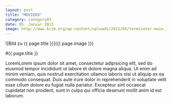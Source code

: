 ```yaml
---
layout: post
title: "MOVIE05"
category: category03
date: 05. Januar 2013
image: http://www.kcsb.org/wp-content/uploads/2013/04/terminator-main.jpeg
---
```


![Bild zu {{ page.title }}]({{ page.image }})

#{{ page.title }}

LoremLorem ipsum dolor sit amet, consectetur adipisicing elit, sed do eiusmod
tempor incididunt ut labore et dolore magna aliqua. Ut enim ad minim veniam,
quis nostrud exercitation ullamco laboris nisi ut aliquip ex ea commodo
consequat. Duis aute irure dolor in reprehenderit in voluptate velit esse
cillum dolore eu fugiat nulla pariatur. Excepteur sint occaecat cupidatat non
proident, sunt in culpa qui officia deserunt mollit anim id est laborum.